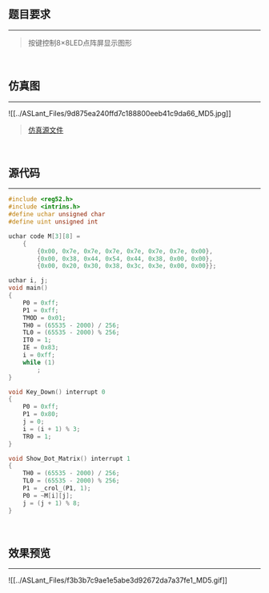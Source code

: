 ## 题目要求
---

> 按键控制8×8LED点阵屏显示图形	

<br/>   

## 仿真图	
---

![[../ASLant_Files/9d875ea240ffd7c188800eeb41c9da66_MD5.jpg]]

> [仿真源文件](/123pan/?d=N7orVv-WIMV3.html)		


<br/>   

## 源代码   
---

```c
#include <reg52.h>
#include <intrins.h>
#define uchar unsigned char
#define uint unsigned int

uchar code M[3][8] =
	{
		{0x00, 0x7e, 0x7e, 0x7e, 0x7e, 0x7e, 0x7e, 0x00},
		{0x00, 0x38, 0x44, 0x54, 0x44, 0x38, 0x00, 0x00},
		{0x00, 0x20, 0x30, 0x38, 0x3c, 0x3e, 0x00, 0x00}};

uchar i, j;
void main()
{
	P0 = 0xff;
	P1 = 0xff;
	TMOD = 0x01;
	TH0 = (65535 - 2000) / 256;
	TL0 = (65535 - 2000) % 256;
	IT0 = 1;
	IE = 0x83;
	i = 0xff;
	while (1)
		;
}

void Key_Down() interrupt 0
{
	P0 = 0xff;
	P1 = 0x80;
	j = 0;
	i = (i + 1) % 3;
	TR0 = 1;
}

void Show_Dot_Matrix() interrupt 1
{
	TH0 = (65535 - 2000) / 256;
	TL0 = (65535 - 2000) % 256;
	P1 = _crol_(P1, 1);
	P0 = ~M[i][j];
	j = (j + 1) % 8;
}
```
<br/>

## 效果预览
----
![[../ASLant_Files/f3b3b7c9ae1e5abe3d92672da7a37fe1_MD5.gif]]	